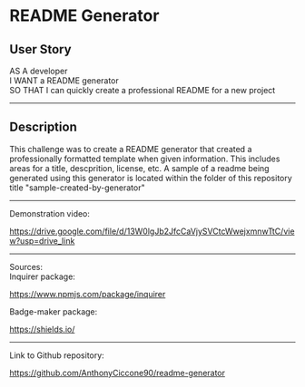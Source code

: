 # README Generator

## User Story
AS A developer
<br>
I WANT a README generator
<br>
SO THAT I can quickly create a professional README for a new project
<hr>

## Description
This challenge was to create a README generator that created a professionally formatted template when given information. This includes areas for a title, descprition, license, etc. A sample of a readme being generated using this generator is located within the folder of this repository title "sample-created-by-generator"
<hr>
Demonstration video:

https://drive.google.com/file/d/13W0lgJb2JfcCaVjySVCtcWwejxmnwTtC/view?usp=drive_link
<hr>
Sources:
<br>
Inquirer package: 

https://www.npmjs.com/package/inquirer

Badge-maker package: 

https://shields.io/
<hr>
Link to Github repository:

https://github.com/AnthonyCiccone90/readme-generator